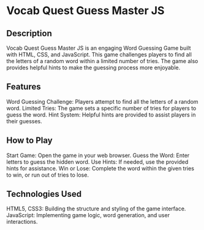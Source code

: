 # Vocab Quest Guess Master JS

## Description
Vocab Quest Guess Master JS is an engaging Word Guessing Game built with HTML, CSS, and JavaScript. This game challenges players to find all the letters of a random word within a limited number of tries. The game also provides helpful hints to make the guessing process more enjoyable.

## Features
Word Guessing Challenge: Players attempt to find all the letters of a random word.
Limited Tries: The game sets a specific number of tries for players to guess the word.
Hint System: Helpful hints are provided to assist players in their guesses.

## How to Play
Start Game: Open the game in your web browser.
Guess the Word: Enter letters to guess the hidden word.
Use Hints: If needed, use the provided hints for assistance.
Win or Lose: Complete the word within the given tries to win, or run out of tries to lose.


## Technologies Used
HTML5, CSS3: Building the structure and styling of the game interface.
JavaScript: Implementing game logic, word generation, and user interactions.

